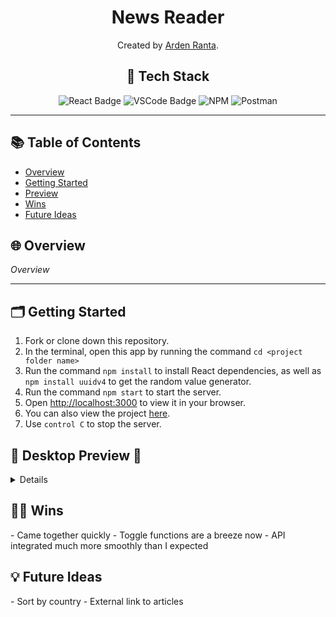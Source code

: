 <h1 align=center> News Reader </h1>

<div align="center">

Created by [Arden Ranta](https://github.com/tenthwalker).

## 📂 Tech Stack
![React Badge](https://img.shields.io/badge/react%20-%23F1D302.svg?&style=for-the-badge&logo=react&logoColor=white)
![VSCode Badge](https://img.shields.io/badge/VSCode-%23F1D302?style=for-the-badge&logo=visual%20studio%20code&logoColor=white)
![NPM](https://img.shields.io/badge/NPM-%23CB3837.svg?style=for-the-badge&logo=npm&logoColor=white)
![Postman](https://img.shields.io/badge/Postman-FF6C37?style=for-the-badge&logo=postman&logoColor=white)

</div>

---

## 📚 Table of Contents

- [Overview](#overview)
- [Getting Started](#getting-started)
- [Preview](#preview)
- [Wins](#wins)
- [Future Ideas](#future-ideas)

<h2 id="overview">🌐 Overview </h2>

*Overview*

----

<h2 id="getting-started">🗂️ Getting Started </h2>

1. Fork or clone down this repository. 
2. In the terminal, open this app by running the command `cd <project folder name>`
3. Run the command  `npm install` to install React dependencies, as well as `npm install uuidv4` to get the random value generator.
4. Run the command `npm start` to start the server.
5. Open [http://localhost:3000](http://localhost:3000) to view it in your browser.
6. You can also view the project <a href="https://tenthwalker.github.io/News-Reader/">here</a>.
7. Use `control C` to stop the server.

<h2 id="preview"> 🎥 Desktop Preview 📱 </h2>
<details>

![macbooknews](https://github.com/tenthwalker/News-Reader/assets/139941423/213a961b-d799-4d7c-b9ef-c0f3ab3b6079)

<h2 id="preview"> 📱 Mobile and Tablet Views </h2>

![ipadnews](https://github.com/tenthwalker/News-Reader/assets/139941423/ae311486-8543-4801-be88-cf186b5c04b3)

![iphonenews](https://github.com/tenthwalker/News-Reader/assets/139941423/286981e2-0370-4d5d-901f-7394976a0714)

</details>

<h2 id="wins">💪🏻 Wins </h2>
- Came together quickly
- Toggle functions are a breeze now
- API integrated much more smoothly than I expected

<h2 id="future-ideas">💡 Future Ideas </h2>
- Sort by country
- External link to articles
